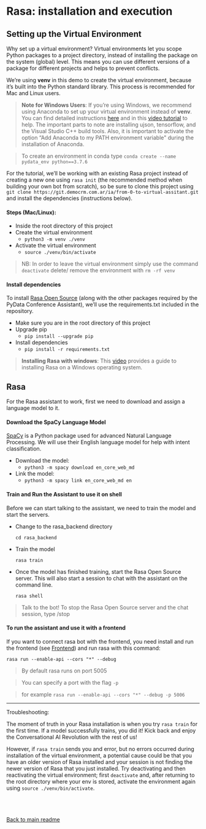 # __Rasa: installation and execution__

## __Setting up the Virtual Environment__
Why set up a virtual environment? Virtual environments let you scope Python packages to a project directory, instead of installing the package on the system (global) level. This means you can use different versions of a package for different projects and helps to prevent conflicts.

We’re using **venv** in this demo to create the virtual environment, because it’s built into the Python standard library. This process is recommended for Mac and Linux users.

> **Note for Windows Users**: If you’re using Windows, we recommend using Anaconda to set up your virtual environment instead of **venv**. You can find detailed instructions [here](https://www.anaconda.com/products/individual/get-started) and in this [video tutorial](https://www.youtube.com/watch?v=4ewIABo0OkU) to help. The important parts to note are installing ujson, tensorflow, and the Visual Studio C++ build tools. Also, it is important to activate the option “Add Anaconda to my PATH environment variable" during the installation of Anaconda. 

> To create an environment in conda type ```conda create --name pydata_env python==3.7.6```

For the tutorial, we’ll be working with an existing Rasa project instead of creating a new one using ```rasa init``` (the recommended method when building your own bot from scratch), so be sure to clone this project using ```git clone https://git.democrm.com.ar/ia/from-0-to-virtual-assitant.git``` and install the dependencies (instructions below).

#### __Steps (Mac/Linux):__

* Inside the root directory of this project
* Create the virtual environment
    * ```python3 -m venv ./venv```
* Activate the virtual environment
    * ```source ./venv/bin/activate```

> NB: In order to leave the virtual environment simply use the command
>    ```deactivate```
> delete/ remove the environment with
> ```rm -rf venv```

#### __Install dependencies__

To install [Rasa Open Source](https://rasa.com/docs/rasa/) (along with the other packages required by the PyData Conference Assistant), we’ll use the requirements.txt included in the repository.

* Make sure you are in the root directory of this project
* Upgrade pip
    * ```pip install --upgrade pip```
* Install dependencies
    * ```pip install -r requirements.txt```

> **Installing Rasa with windows**: This [video](https://www.youtube.com/watch?v=4ewIABo0OkU) provides a guide to installing Rasa on a Windows operating system.

## __Rasa__ <a name="rasa"></a>

For the Rasa assistant to work, first we need to download and assign a language model to it.

#### __Download the SpaCy Language Model__
[SpaCy](https://spacy.io/usage/models) is a Python package used for advanced Natural Language Processing. We will use their English language model for help with intent classification.

* Download the model:
    * ```python3 -m spacy download en_core_web_md```
* Link the model:
    * ```python3 -m spacy link en_core_web_md en```

#### __Train and Run the Assistant to use it on shell__
Before we can start talking to the assistant, we need to train the model and start the servers.
* Change to the rasa_backend directory

    ```cd rasa_backend```

* Train the model

    ```rasa train```

* Once the model has finished training, start the Rasa Open Source server. This will also start a session to chat with the assistant on the command line.

    ```rasa shell```

> Talk to the bot!
> To stop the Rasa Open Source server and the chat session, type /stop

#### __To run the assistant and use it with a frontend__
If you want to connect rasa bot with the frontend, you need install and run the frontend (see [Frontend](#frontend)) and run rasa with this command:

```rasa run --enable-api --cors "*" --debug```

> By default rasa runs on port 5005

> You can specify a port with the flag `-p` 

> for example ```rasa run --enable-api --cors "*" --debug -p 5006```

----------------
Troubleshooting:

The moment of truth in your Rasa installation is when you try ```rasa train``` for the first time. If a model successfully trains, you did it! Kick back and enjoy the Conversational AI Revolution with the rest of us!

However, if ```rasa train``` sends you and error, but no errors occurred during installation of the virtual environment, a potential cause could be that you have an older version of Rasa installed and your session is not finding the newer version of Rasa that you just installed. Try deactivating and then reactivating the virtual environment; first ```deactivate``` and, after returning to the root directory where your env is stored, activate the environment again using ```source ./venv/bin/activate```.


<br>
<br>
<br>
<a href="../README.md">Back to main readme</a>
